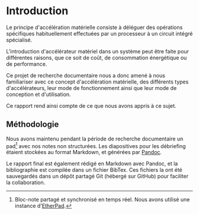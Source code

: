 # Introduction

Le principe d'accélération matérielle consiste à déléguer des opérations spécifiques habituellement effectuées par un processeur à un circuit intégré spécialisé.

L'introduction d'accélérateur matériel dans un système peut être faite pour différentes raisons, que ce soit de coût, de consommation énergétique ou de performance.

Ce projet de recherche documentaire nous a donc amené à nous familiariser avec ce concept d'accélération matérielle, des différents types d'accélérateurs, leur mode de fonctionnement ainsi que leur mode de conception et d'utilisation.

Ce rapport rend ainsi compte de ce que nous avons appris à ce sujet.

## Méthodologie

Nous avons maintenu pendant la période de recherche documentaire un pad[^pad] avec nos notes non structurées.
Les diapositives pour les débriefing étaient stockées au format Markdown, et générées par [Pandoc](https://pandoc.org/).

[^pad]: Bloc-note partagé et synchronisé en temps réel. Nous avons utilisé une instance d'[EtherPad](http://etherpad.org/).

Le rapport final est également rédigé en Markdown avec Pandoc, et la bibliographie est compilée dans un fichier BibTex.
Ces fichiers la ont été sauvegardés dans un dépôt partagé Git (hébergé sur GitHub) pour faciliter la collaboration.
